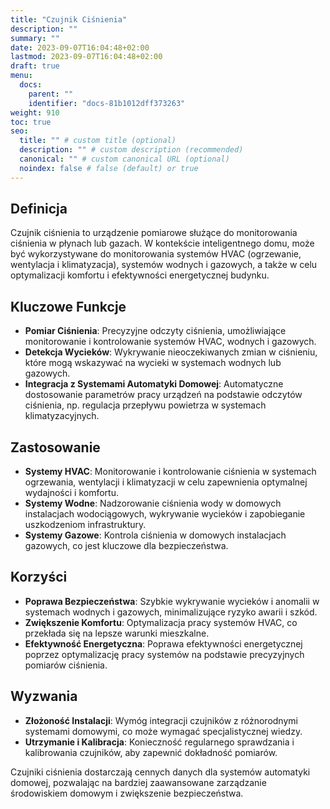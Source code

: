 ```yaml
---
title: "Czujnik Ciśnienia"
description: ""
summary: ""
date: 2023-09-07T16:04:48+02:00
lastmod: 2023-09-07T16:04:48+02:00
draft: true
menu:
  docs:
    parent: ""
    identifier: "docs-81b1012dff373263"
weight: 910
toc: true
seo:
  title: "" # custom title (optional)
  description: "" # custom description (recommended)
  canonical: "" # custom canonical URL (optional)
  noindex: false # false (default) or true
---
```


## Definicja

Czujnik ciśnienia to urządzenie pomiarowe służące do monitorowania ciśnienia w płynach lub gazach. W kontekście inteligentnego domu, może być wykorzystywane do monitorowania systemów HVAC (ogrzewanie, wentylacja i klimatyzacja), systemów wodnych i gazowych, a także w celu optymalizacji komfortu i efektywności energetycznej budynku.

## Kluczowe Funkcje

- **Pomiar Ciśnienia**: Precyzyjne odczyty ciśnienia, umożliwiające monitorowanie i kontrolowanie systemów HVAC, wodnych i gazowych.
- **Detekcja Wycieków**: Wykrywanie nieoczekiwanych zmian w ciśnieniu, które mogą wskazywać na wycieki w systemach wodnych lub gazowych.
- **Integracja z Systemami Automatyki Domowej**: Automatyczne dostosowanie parametrów pracy urządzeń na podstawie odczytów ciśnienia, np. regulacja przepływu powietrza w systemach klimatyzacyjnych.

## Zastosowanie

- **Systemy HVAC**: Monitorowanie i kontrolowanie ciśnienia w systemach ogrzewania, wentylacji i klimatyzacji w celu zapewnienia optymalnej wydajności i komfortu.
- **Systemy Wodne**: Nadzorowanie ciśnienia wody w domowych instalacjach wodociągowych, wykrywanie wycieków i zapobieganie uszkodzeniom infrastruktury.
- **Systemy Gazowe**: Kontrola ciśnienia w domowych instalacjach gazowych, co jest kluczowe dla bezpieczeństwa.

## Korzyści

- **Poprawa Bezpieczeństwa**: Szybkie wykrywanie wycieków i anomalii w systemach wodnych i gazowych, minimalizujące ryzyko awarii i szkód.
- **Zwiększenie Komfortu**: Optymalizacja pracy systemów HVAC, co przekłada się na lepsze warunki mieszkalne.
- **Efektywność Energetyczna**: Poprawa efektywności energetycznej poprzez optymalizację pracy systemów na podstawie precyzyjnych pomiarów ciśnienia.

## Wyzwania

- **Złożoność Instalacji**: Wymóg integracji czujników z różnorodnymi systemami domowymi, co może wymagać specjalistycznej wiedzy.
- **Utrzymanie i Kalibracja**: Konieczność regularnego sprawdzania i kalibrowania czujników, aby zapewnić dokładność pomiarów.

Czujniki ciśnienia dostarczają cennych danych dla systemów automatyki domowej, pozwalając na bardziej zaawansowane zarządzanie środowiskiem domowym i zwiększenie bezpieczeństwa.

